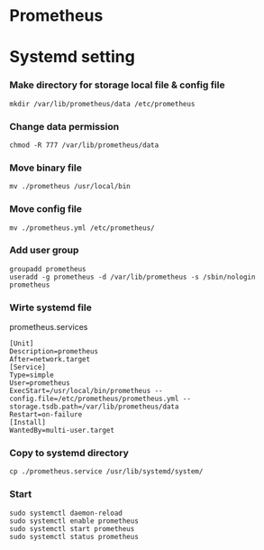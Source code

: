 # Prometheus

# Systemd setting

### Make directory for storage local file & config file
```
mkdir /var/lib/prometheus/data /etc/prometheus
```
### Change data permission
```
chmod -R 777 /var/lib/prometheus/data
```
### Move binary file
```
mv ./prometheus /usr/local/bin  
```
### Move config file
```
mv ./prometheus.yml /etc/prometheus/
```
### Add user group
```
groupadd prometheus
useradd -g prometheus -d /var/lib/prometheus -s /sbin/nologin prometheus
```
### Wirte systemd file
prometheus.services
```
[Unit]
Description=prometheus
After=network.target
[Service]
Type=simple
User=prometheus
ExecStart=/usr/local/bin/prometheus --config.file=/etc/prometheus/prometheus.yml --storage.tsdb.path=/var/lib/prometheus/data
Restart=on-failure
[Install]
WantedBy=multi-user.target
```
### Copy to systemd directory
```
cp ./prometheus.service /usr/lib/systemd/system/
```

### Start
```
sudo systemctl daemon-reload
sudo systemctl enable prometheus
sudo systemctl start prometheus
sudo systemctl status prometheus
```